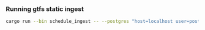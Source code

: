 ### Running gtfs static ingest

```bash
cargo run --bin schedule_ingest -- --postgres "host=localhost user=postgres password=correcthorsebatterystaple"
```